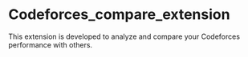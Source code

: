 # Codeforces_compare_extension
This extension is developed to analyze and compare your Codeforces performance with others.

